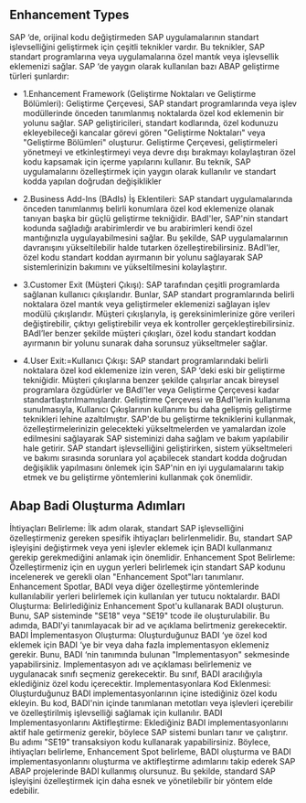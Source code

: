 ## Enhancement Types
SAP ‘de, orijinal kodu değiştirmeden SAP uygulamalarının standart işlevselliğini geliştirmek için çeşitli teknikler vardır. Bu teknikler, SAP standart programlarına veya uygulamalarına özel mantık veya işlevsellik eklemenizi sağlar. SAP ‘de yaygın olarak kullanılan bazı ABAP geliştirme türleri şunlardır: 

* 1.Enhancement Framework (Geliştirme Noktaları ve Geliştirme Bölümleri): Geliştirme Çerçevesi, SAP standart programlarında veya işlev modüllerinde önceden tanımlanmış noktalarda özel kod eklemenin bir yolunu sağlar. SAP geliştiricileri, standart kodlarında, özel kodunuzu ekleyebileceği kancalar görevi gören "Geliştirme Noktaları" veya "Geliştirme Bölümleri" oluşturur. Geliştirme Çerçevesi, geliştirmeleri yönetmeyi ve etkinleştirmeyi veya devre dışı bırakmayı kolaylaştıran özel kodu kapsamak için içerme yapılarını kullanır. Bu teknik, SAP uygulamalarını özelleştirmek için yaygın olarak kullanılır ve standart kodda yapılan doğrudan değişiklikler 

* 2.Business Add-Ins (BAdIs) İş Eklentileri: SAP standart uygulamalarında önceden tanımlanmış belirli konumlara özel kod eklemenize olanak tanıyan başka bir güçlü geliştirme tekniğidir. BAdI'ler, SAP'nin standart kodunda sağladığı arabirimlerdir ve bu arabirimleri kendi özel mantığınızla uygulayabilmesini sağlar. Bu şekilde, SAP uygulamalarının davranışını yükseltilebilir halde tutarken özelleştirebilirsiniz. BAdI'ler, özel kodu standart koddan ayırmanın bir yolunu sağlayarak SAP sistemlerinizin bakımını ve yükseltilmesini kolaylaştırır. 

* 3.Customer Exit (Müşteri Çıkışı): SAP tarafından çeşitli programlarda sağlanan kullanıcı çıkışlarıdır. Bunlar, SAP standart programlarında belirli noktalara özel mantık veya geliştirmeler eklemenizi sağlayan işlev modülü çıkışlarıdır. Müşteri çıkışlarıyla, iş gereksinimlerinize göre verileri değiştirebilir, çıktıyı geliştirebilir veya ek kontroller gerçekleştirebilirsiniz. BAdI’ler benzer şekilde müşteri çıkışları, özel kodu standart koddan ayırmanın bir yolunu sunarak daha sorunsuz yükseltmeler sağlar. 

* 4.User Exit:=Kullanıcı Çıkışı: SAP standart programlarındaki belirli noktalara özel kod eklemenize izin veren, SAP ‘deki eski bir geliştirme tekniğidir. Müşteri çıkışlarına benzer şekilde çalışırlar ancak bireysel programlara özgüdürler ve BAdI'ler veya Geliştirme Çerçevesi kadar standartlaştırılmamışlardır. Geliştirme Çerçevesi ve BAdI'lerin kullanıma sunulmasıyla, Kullanıcı Çıkışlarının kullanımı bu daha gelişmiş geliştirme teknikleri lehine azaltılmıştır. SAP'de bu geliştirme tekniklerini kullanmak, özelleştirmelerinizin gelecekteki yükseltmelerden ve yamalardan izole edilmesini sağlayarak SAP sisteminizi daha sağlam ve bakım yapılabilir hale getirir. SAP standart işlevselliğini geliştirirken, sistem yükseltmeleri ve bakımı sırasında sorunlara yol açabilecek standart kodda doğrudan değişiklik yapılmasını önlemek için SAP'nin en iyi uygulamalarını takip etmek ve bu geliştirme yöntemlerini kullanmak çok önemlidir.


## Abap Badi Oluşturma Adımları
İhtiyaçları Belirleme: İlk adım olarak, standart SAP işlevselliğini özelleştirmeniz gereken spesifik ihtiyaçları belirlenmelidir. Bu, standart SAP işleyişini değiştirmek veya yeni işlevler eklemek için BADI kullanmanız gerekip gerekmediğini anlamak için önemlidir.
Enhancement Spot Belirleme: Özelleştirmeniz için en uygun yerleri belirlemek için standart SAP kodunu incelenerek ve gerekli olan "Enhancement Spot"ları tanımlanır. Enhancement Spotlar, BADI veya diğer özelleştirme yöntemlerinde kullanılabilir yerleri belirlemek için kullanılan yer tutucu noktalardır.
BADI Oluşturma: Belirlediğiniz Enhancement Spot'u kullanarak BADI oluşturun. Bunu, SAP sisteminde "SE18" veya "SE19" tcode ile oluşturulabilir. Bu adımda, BADI'yi tanımlayacak bir ad ve açıklama belirtmeniz gerekecektir.
BADI İmplementasyon Oluşturma: Oluşturduğunuz BADI ‘ye özel kod eklemek için BADI ‘ye bir veya daha fazla implementasyon eklemeniz gerekir. Bunu, BADI ‘nin tanımında bulunan "Implementasyon" sekmesinde yapabilirsiniz. Implementasyon adı ve açıklaması belirlemeniz ve uygulanacak sınıfı seçmeniz gerekecektir. Bu sınıf, BADI aracılığıyla eklediğiniz özel kodu içerecektir.
Implementasyonlara Kod Eklenmesi: Oluşturduğunuz BADI implementasyonlarının içine istediğiniz özel kodu ekleyin. Bu kod, BADI'nin içinde tanımlanan metotları veya işlevleri içerebilir ve özelleştirilmiş işlevselliği sağlamak için kullanılır.
BADI Implementasyonlarını Aktifleştirme: Eklediğiniz BADI implementasyonlarını aktif hale getirmeniz gerekir, böylece SAP sistemi bunları tanır ve çalıştırır. Bu adımı "SE19" transaksiyon kodu kullanarak yapabilirsiniz.
Böylece, ihtiyaçları belirleme, Enhancement Spot belirleme, BADI oluşturma ve BADI implementasyonlarını oluşturma ve aktifleştirme adımlarını takip ederek SAP ABAP projelerinde BADI kullanmış olursunuz. Bu şekilde, standard SAP işleyişini özelleştirmek için daha esnek ve yönetilebilir bir yöntem elde edebilir.

